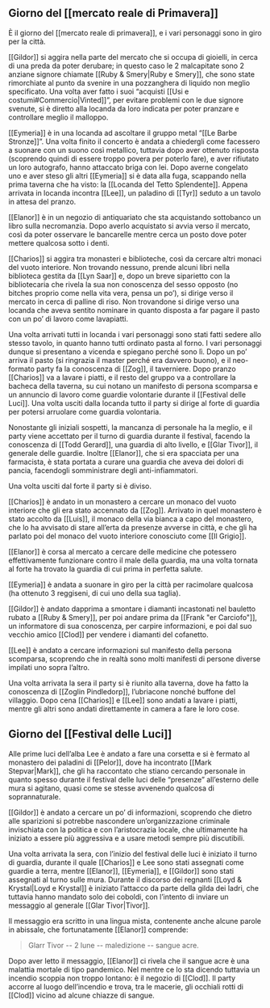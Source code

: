 ## Giorno del [[mercato reale di Primavera]]

È il giorno del [[mercato reale di primavera]], e i vari personaggi sono in giro per la città. 

[[Gildor]] si aggira nella parte del mercato che si occupa di gioielli, in cerca di una preda da poter derubare; in questo caso le 2 malcapitate sono 2 anziane signore chiamate [[Ruby & Smery|Ruby e Smery]], che sono state rimorchiate al punto da svenire in una pozzanghera di liquido non meglio specificato. Una volta aver fatto i suoi “acquisti [[Usi e costumi#Commercio|Vinted]]”, per evitare problemi con le due signore svenute, si è diretto alla locanda da loro indicata per poter pranzare e controllare meglio il malloppo.

[[Eymeria]] è in una locanda ad ascoltare il gruppo metal “[[Le Barbe Stronze]]”. Una volta finito il concerto è andata a chiedergli come facessero a suonare con un suono così metallico, tuttavia dopo aver ottenuto risposta (scoprendo quindi di essere troppo povera per poterlo fare), e aver rifiutato un loro autografo, hanno attaccato briga con lei. Dopo averne congelato uno e aver steso gli altri [[Eymeria]] si è data alla fuga, scappando nella prima taverna che ha visto: la [[Locanda del Tetto Splendente]]. Appena arrivata in locanda incontra [[Lee]], un paladino di [[Tyr]] seduto a un tavolo in attesa del pranzo.

[[Elanor]] è in un negozio di antiquariato che sta acquistando sottobanco un libro sulla necromanzia. Dopo averlo acquistato si avvia verso il mercato, così da poter osservare le bancarelle mentre cerca un posto dove poter mettere qualcosa sotto i denti.

[[Charios]] si aggira tra monasteri e biblioteche, così da cercare altri monaci del vuoto interiore. Non trovando nessuno, prende alcuni libri nella biblioteca gestita da [[Lyn Saar]] e, dopo un breve siparietto con la bibliotecaria che rivela la sua non conoscenza del sesso opposto (no bitches proprio come nella vita vera, pensa un po’), si dirige verso il mercato in cerca di palline di riso. Non trovandone si dirige verso una locanda che aveva sentito nominare in quanto disposta a far pagare il pasto con un po’ di lavoro come lavapiatti.

Una volta arrivati tutti in locanda i vari personaggi sono stati fatti sedere allo stesso tavolo, in quanto hanno tutti ordinato pasta al forno. I vari personaggi dunque si presentano a vicenda e spiegano perché sono lì. Dopo un po’ arriva il pasto (si ringrazia il master perché era davvero buono), e il neo-formato party fa la conoscenza di [[Zog]], il taverniere. Dopo pranzo [[Charios]] va a lavare i piatti, e il resto del gruppo va a controllare la bacheca della taverna, su cui notano un manifesto di persona scomparsa e un annuncio di lavoro come guardie volontarie durante il [[Festival delle Luci]]. Una volta usciti dalla locanda tutto il party si dirige al forte di guardia per potersi arruolare come guardia volontaria.

Nonostante gli iniziali sospetti, la mancanza di personale ha la meglio, e il party viene accettato per il turno di guardia durante il festival, facendo la conoscenza di [[Todd Gerard]], una guardia di alto livello, e [[Glar Tivor]], il generale delle guardie. Inoltre [[Elanor]], che si era spacciata per una farmacista, è stata portata a curare una guardia che aveva dei dolori di pancia, facendogli somministrare degli anti-infiammatori.

Una volta usciti dal forte il party si è diviso.

[[Charios]] è andato in un monastero a cercare un monaco del vuoto interiore che gli era stato accennato da [[Zog]]. Arrivato in quel monastero è stato accolto da [[Luis]], il monaco della via bianca a capo del monastero, che lo ha avvisato di stare all’erta da presenze avverse in città, e che gli ha parlato poi del monaco del vuoto interiore conosciuto come [[Il Grigio]].

[[Elanor]] è corsa al mercato a cercare delle medicine che potessero effettivamente funzionare contro il male della guardia, ma una volta tornata al forte ha trovato la guardia di cui prima in perfetta salute.

[[Eymeria]] è andata a suonare in giro per la città per racimolare qualcosa (ha ottenuto 3 reggiseni, di cui uno della sua taglia).

[[Gildor]] è andato dapprima a smontare i diamanti incastonati nel bauletto rubato a [[Ruby & Smery]], per poi andare prima da [[Frank "er Carciofo"]], un informatore di sua conoscenza, per carpire informazioni, e poi dal suo vecchio amico [[Clod]] per vendere i diamanti del cofanetto.

[[Lee]] è andato a cercare informazioni sul manifesto della persona scomparsa, scoprendo che in realtà sono molti manifesti di persone diverse impilati uno sopra l’altro.

Una volta arrivata la sera il party si è riunito alla taverna, dove ha fatto la conoscenza di [[Zoglin Pindledorp]], l’ubriacone nonché buffone del villaggio. Dopo cena [[Charios]] e [[Lee]] sono andati a lavare i piatti, mentre gli altri sono andati direttamente in camera a fare le loro cose.

## Giorno del [[Festival delle Luci]]

Alle prime luci dell’alba Lee è andato a fare una corsetta e si è fermato al monastero dei paladini di [[Pelor]], dove ha incontrato [[Mark Stepvar|Mark]], che gli ha raccontato che stiano cercando personale in quanto spesso durante il festival delle luci delle “presenze” all’esterno delle mura si agitano, quasi come se stesse avvenendo qualcosa di soprannaturale.

[[Gildor]] è andato a cercare un po’ di informazioni, scoprendo che dietro alle sparizioni si potrebbe nascondere un’organizzazione criminale invischiata con la politica e con l’aristocrazia locale, che ultimamente ha iniziato a essere più aggressiva e a usare metodi sempre più discutibili.

Una volta arrivata la sera, con l’inizio del festival delle luci è iniziato il turno di guardia, durante il quale [[Charios]] e Lee sono stati assegnati come guardie a terra, mentre [[Elanor]], [[Eymeria]], e [[Gildor]] sono stati assegnati al turno sulle mura. Durante il discorso dei regnanti [[Loyd & Krystal|Loyd e Krystal]] è iniziato l’attacco da parte della gilda dei ladri, che tuttavia hanno mandato solo dei coboldi, con l’intento di inviare un messaggio al generale [[Glar Tivor|Tivor]].

Il messaggio era scritto in una lingua mista, contenente anche alcune parole in abissale, che fortunatamente [[Elanor]] comprende:

>Glarr Tivor -- 2 lune -- maledizione -- sangue acre.

Dopo aver letto il messaggio, [[Elanor]] ci rivela che il sangue acre è una malattia mortale di tipo pandemico. Nel mentre ce lo sta dicendo tuttavia un incendio scoppia non troppo lontano: è il negozio di [[Clod]]. Il party accorre al luogo dell’incendio e trova, tra le macerie, gli occhiali rotti di [[Clod]] vicino ad alcune chiazze di sangue.
